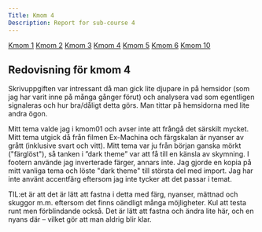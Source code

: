 ```yaml
---
Title: Kmom 4
Description: Report for sub-course 4
---
```


<div class="wrapper">
    <div class="aside-left">
        <a href="../report/kmom01">Kmom 1</a>
        <a href="../report/kmom02">Kmom 2</a>
        <a href="../report/kmom03">Kmom 3</a>
        <a href="../report/kmom04">Kmom 4</a>
        <a href="../report/kmom05">Kmom 5</a>
        <a href="../report/kmom06">Kmom 6</a>
        <a href="../report/kmom10">Kmom 10</a>
    </div>
    <div class=kmom-content>
        <h2>Redovisning för kmom 4</h2>
        <p>Skrivuppgiften var intressant då man gick lite djupare in på hemsidor (som jag har varit inne på många gånger förut) och analysera vad som egentligen signaleras och hur bra/dåligt detta görs. Man tittar på hemsidorna med lite andra ögon.</p>
        <p>Mitt tema valde jag i kmom01 och avser inte att frångå det särskilt mycket. Mitt tema utgick då från filmen Ex-Machina och färgskalan är nyanser av grått (inklusive svart och vitt). Mitt tema var ju från början ganska mörkt ("färglöst"), så tanken i ”dark theme” var att få till en känsla av skymning. I footern använde jag inverterade färger, annars inte. Jag gjorde en kopia på mitt vanliga tema och löste "dark theme" till största del med import. Jag har inte använt accentfärg eftersom jag inte tycker att det passar i temat.</p>
        <p>TIL:et är att det är lätt att fastna i detta med färg, nyanser, mättnad och skuggor m.m. eftersom det finns oändligt många möjligheter. Kul att testa runt men förblindande också. Det är lätt att fastna och ändra lite här, och en nyans där – vilket gör att man aldrig blir klar.</p>
    </div>
</div>